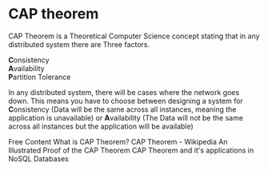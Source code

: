 # CAP theorem

CAP Theorem is a Theoretical Computer Science concept stating that in any distributed system there are Three factors.

<b>C</b>onsistency </br>
<b>A</b>vailability </br>
<b>P</b>artition Tolerance

In any distributed system, there will be cases where the network goes down. This means you have to choose between designing a system for <b>C</b>onsistency (Data will be the same across all instances, meaning the application is unavailable) or <b>A</b>vailability (The Data will not be the same across all instances but the application will be available)

<ResourceGroupTitle>Free Content</ResourceGroupTitle>
<BadgeLink colorScheme='yellow' badgeText='Read' href='https://www.bmc.com/blogs/cap-theorem/'>What is CAP Theorem?</BadgeLink>
<BadgeLink colorScheme='yellow' badgeText='Read' href='https://en.wikipedia.org/wiki/CAP_theorem'>CAP Theorem - Wikipedia</BadgeLink>
<BadgeLink colorScheme='yellow' badgeText='Read' href='https://mwhittaker.github.io/blog/an_illustrated_proof_of_the_cap_theorem/'>An Illustrated Proof of the CAP Theorem</BadgeLink>
<BadgeLink colorScheme='yellow' badgeText='Read' href='https://www.ibm.com/uk-en/cloud/learn/cap-theorem'>CAP Theorem and it's applications in NoSQL Databases</BadgeLink>